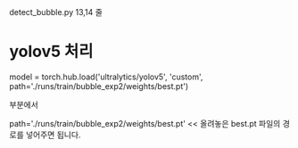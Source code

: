 
detect_bubble.py 13,14 줄

# yolov5 처리
model = torch.hub.load('ultralytics/yolov5', 'custom', path='./runs/train/bubble_exp2/weights/best.pt')

부분에서

path='./runs/train/bubble_exp2/weights/best.pt' << 올려놓은 best.pt 파일의 경로를 넣어주면 됩니다.
